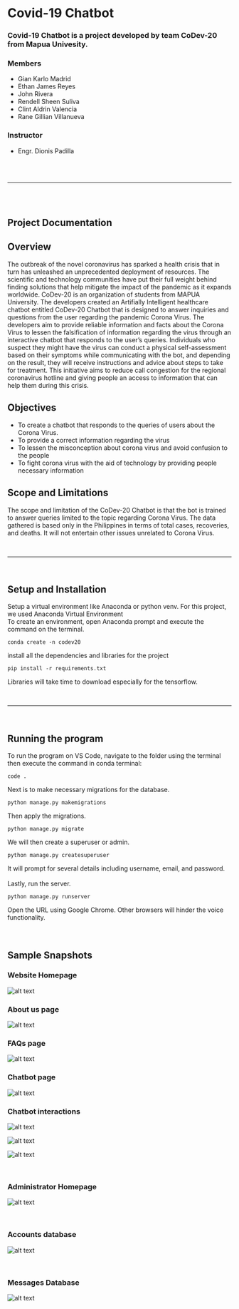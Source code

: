 # Covid-19 Chatbot
### Covid-19 Chatbot is a project developed by team CoDev-20 from Mapua Univesity.

### Members
* Gian Karlo Madrid
* Ethan James Reyes
* John Rivera
* Rendell Sheen Suliva
* Clint Aldrin Valencia
* Rane Gillian Villanueva

### Instructor
* Engr. Dionis Padilla

<br><br>
_____
<br><br>
## Project Documentation


## Overview
The outbreak of the novel coronavirus has sparked a health crisis that in turn has unleashed an unprecedented deployment of resources. The scientific and technology communities have put their full weight behind finding solutions that help mitigate the impact of the pandemic as it expands worldwide. CoDev-20 is an organization of students from MAPUA University. The developers created an Artifially Intelligent healthcare chatbot entitled CoDev-20 Chatbot that is designed to answer inquiries and questions from the user regarding the pandemic Corona Virus. The developers aim to provide reliable information and facts about the Corona Virus to lessen the falsification of information regarding the virus through an interactive chatbot that responds to the user’s queries. Individuals who suspect they might have the virus can conduct a physical self-assessment based on their symptoms while communicating with the bot, and depending on the result, they will receive instructions and advice about steps to take for treatment. This initiative aims to reduce call congestion for the regional coronavirus hotline and giving people an access to information that can help them during this crisis.

## Objectives
* To create a chatbot that responds to the queries of users about the Corona Virus.
* To provide a correct information regarding the virus
* To lessen the misconception about corona virus and avoid confusion to the people
* To fight corona virus with the aid of technology by providing people necessary information

## Scope and Limitations
The scope and limitation of the CoDev-20 Chatbot is that the bot is trained to answer queries limited to the topic regarding Corona Virus. The data gathered is based only in the Philippines in terms of total cases, recoveries, and deaths. It will not entertain other issues unrelated to Corona Virus.  

<br>

---

<br>

## Setup and Installation

Setup a virtual environment like Anaconda or python venv. For this project, we used Anaconda Virtual Environment<br>
To create an environment, open Anaconda prompt and execute the command on the terminal.
```
conda create -n codev20
```
install all the dependencies and libraries for the project
```
pip install -r requirements.txt
```
Libraries will take time to download especially for the tensorflow.

<br>

---

<br>

## Running the program

To run the program on VS Code, navigate to the folder using the terminal then execute the command in conda terminal:
```
code .
```
Next is to make necessary migrations for the database.

```
python manage.py makemigrations
```

Then apply the migrations.

```
python manage.py migrate
```
We will then create a superuser or admin.
```
python manage.py createsuperuser
```
It will prompt for several details including username, email, and password.
<br><br>
Lastly, run the server.

```
python manage.py runserver
```
Open the URL using Google Chrome. Other browsers will hinder the voice functionality.
<br><br><br>
## Sample Snapshots
### Website Homepage
![alt text](https://github.com/CoDev-20/Covid19Chatbot/blob/master/images/1.PNG "Logo Title Text 1")


### About us page
![alt text](/images/2.png "Logo Title Text 1")

### FAQs page

![alt text](/images/3.png "Logo Title Text 1")

### Chatbot page

![alt text](/images/4.png "Logo Title Text 1")

### Chatbot interactions

![alt text](/images/5.png "Logo Title Text 1")

![alt text](/images/6.png "Logo Title Text 1")

![alt text](/images/7.png "Logo Title Text 1")

<br>

### Administrator Homepage

![alt text](/images/8.png "Logo Title Text 1")

<br>

### Accounts database

![alt text](/images/9.png "Logo Title Text 1")

<br>

### Messages Database

![alt text](/images/10.png "Logo Title Text 1")
